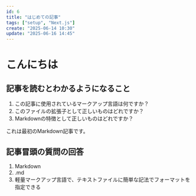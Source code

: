 ```yaml
---
id: 6
title: "はじめての記事"
tags: ["setup", "Next.js"]
create: "2025-06-14 10:30"
update: "2025-06-16 14:45"
---
```


# こんにちは

## 記事を読むとわかるようになること

1. この記事に使用されているマークアップ言語は何ですか？
2. このファイルの拡張子として正しいものはどれですか？
3. Markdownの特徴として正しいものはどれですか？

これは最初のMarkdown記事です。

## 記事冒頭の質問の回答

1. Markdown
2. .md
3. 軽量マークアップ言語で、テキストファイルに簡単な記法でフォーマットを指定できる
